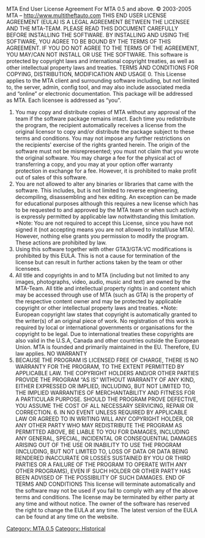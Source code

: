 MTA End User License Agreement
For MTA 0.5 and above.
© 2003-2005 MTA – <http://www.multitheftauto.com>
THIS END USER LICENSE AGREEMENT (EULA) IS A LEGAL AGREEMENT BETWEEN THE LICENSEE AND THE MTA-TEAM. PLEASE READ THIS DOCUMENT CAREFULLY BEFORE INSTALLING THE SOFTWARE. BY INSTALLING AND USING THE SOFTWARE, YOU AGREE TO BE BOUND BY THE TERMS OF THIS AGREEMENT. IF YOU DO NOT AGREE TO THE TERMS OF THE AGREEMENT, YOU MAY/CAN NOT INSTALL OR USE THE SOFTWARE.
This software is protected by copyright laws and international copyright treaties, as well as other intellectual property laws and treaties.
TERMS AND CONDITIONS FOR COPYING, DISTRIBUTION, MODIFICATION AND USAGE
0. This License applies to the MTA client and surrounding software including, but not limited to, the server, admin, config tool, and may also include associated media and “online” or electronic documentation. This package will be addressed as MTA. Each licensee is addressed as “you”.
1. You may copy and distribute copies of MTA without any approval of the team if the software package remains intact. Each time you redistribute the program, the recipient automatically receives a license from the original licensor to copy and/or distribute the package subject to these terms and conditions. You may not impose any further restrictions on the recipients' exercise of the rights granted herein.
The origin of the software must not be misrepresented; you must not claim that you wrote the original software.
You may charge a fee for the physical act of transferring a copy, and you may at your option offer warranty protection in exchange for a fee. However, it is prohibited to make profit out of sales of this software.
2. You are not allowed to alter any binaries or libraries that came with the software. This includes, but is not limited to reverse engineering, decompiling, disassembling and hex editing. An exception can be made for educational purposes although this requires a new license which has to be requested to and approved by the MTA team or when such activity is expressly permitted by applicable law notwithstanding this limitation.
\*Note: You are not required to accept this License, since you have not signed it (not accepting means you are not allowed to install/use MTA). However, nothing else grants you permission to modify the program. These actions are prohibited by law.
3. Using this software together with other GTA3/GTA:VC modifications is prohibited by this EULA. This is not a cause for termination of the license but can result in further actions taken by the team or other licensees.
4. All title and copyrights in and to MTA (including but not limited to any images, photographs, video, audio, music and text) are owned by the MTA-Team. All title and intellectual property rights in and content which may be accessed through use of MTA (such as GTA) is the property of the respective content owner and may be protected by applicable copyright or other intellectual property laws and treaties.
\*Note: European copyright law states that copyright is automatically granted to the writer(s) of an original piece of work. No registration of this work is required by local or international governments or organisations for the copyright to be legal. Due to international treaties these copyrights are also valid in the U.S.A, Canada and other countries outside the European Union. MTA is founded and primarily maintained in the EU. Therefore, EU law applies.
NO WARRANTY
5. BECAUSE THE PROGRAM IS LICENSED FREE OF CHARGE, THERE IS NO WARRANTY FOR THE PROGRAM, TO THE EXTENT PERMITTED BY APPLICABLE LAW. THE COPYRIGHT HOLDERS AND/OR OTHER PARTIES PROVIDE THE PROGRAM “AS IS” WITHOUT WARRANTY OF ANY KIND, EITHER EXPRESSED OR IMPLIED, INCLUDING, BUT NOT LIMITED TO, THE IMPLIED WARRANTIES OF MERCHANTABILITY AND FITNESS FOR A PARTICULAR PURPOSE. SHOULD THE PROGRAM PROVE DEFECTIVE, YOU ASSUME THE COST OF ALL NECESSARY SERVICING, REPAIR OR CORRECTION. 6. IN NO EVENT UNLESS REQUIRED BY APPLICABLE LAW OR AGREED TO IN WRITING WILL ANY COPYRIGHT HOLDER, OR ANY OTHER PARTY WHO MAY REDISTRIBUTE THE PROGRAM AS PERMITTED ABOVE, BE LIABLE TO YOU FOR DAMAGES, INCLUDING ANY GENERAL, SPECIAL, INCIDENTAL OR CONSEQUENTIAL DAMAGES ARISING OUT OF THE USE OR INABILITY TO USE THE PROGRAM (INCLUDING, BUT NOT LIMITED TO, LOSS OF DATA OR DATA BEING RENDERED INACCURATE OR LOSSES SUSTAINED BY YOU OR THIRD PARTIES OR A FAILURE OF THE PROGRAM TO OPERATE WITH ANY OTHER PROGRAMS), EVEN IF SUCH HOLDER OR OTHER PARTY HAS BEEN ADVISED OF THE POSSIBILITY OF SUCH DAMAGES.
END OF TERMS AND CONDITIONS
This license will terminate automatically and the software may not be used if you fail to comply with any of the above terms and conditions. The license may be terminated by either party at any time and without notice. The owner of the software has reserved the right to change the EULA at any time. The latest version of the EULA can be found at any time on the website.

[Category: MTA 0.5](/docs/Category:_MTA_0.5.md "wikilink") [Category: Historical](/Category:_Historical.md "wikilink")
